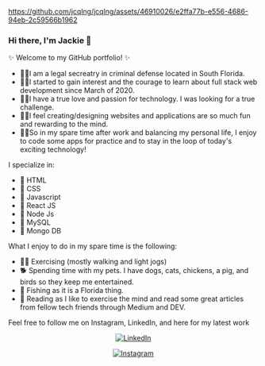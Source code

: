 


https://github.com/jcqlng/jcqlng/assets/46910026/e2ffa77b-e556-4686-94eb-2c59566b1962


### Hi there, I'm Jackie 👋

✨ Welcome to my GitHub portfolio! ✨

  * 👩‍💻I am a legal secreatry in criminal defense located in South Florida. 
  * 👩‍💻I started to gain interest and the courage to learn about full stack web development since March of 2020.  
  * 👩‍💻I have a true love and passion for technology. I was looking for a true challenge. 
  * 👩‍💻I feel creating/designing websites and applications are so much fun and rewarding to the mind. 
  * 👩‍💻So in my spare time after work and balancing my personal life, I enjoy to code some apps for practice and to stay in the loop of today's exciting technology! 

I specialize in:
  * 💫	HTML 
  * 💫	CSS
  * 💫	Javascript
  * 💫	React JS
  * 💫	Node Js
  * 💫	MySQL 
  * 💫	Mongo DB
  
What I enjoy to do in my spare time is the following: 
  * 🏃‍♀️ Exercising (mostly walking and light jogs)
  * 🐕 Spending time with my pets. I have dogs, cats, chickens, a pig, and birds so they keep me entertained. 
  * 🎣 Fishing as it is a Florida thing.
  * 📖 Reading as I like to exercise the mind and read some great articles from fellow tech friends through Medium and DEV. 

Feel free to follow me on Instagram, LinkedIn, and here for my latest work

<p align="center">
  	<a href="https://www.linkedin.com/in/jacqueline-geiger-9180ab117/"><img src="https://img.shields.io/badge/LinkedIn--_.svg?style=social&logo=linkedin" alt="LinkedIn"></a>
  </p>
  <p align="center">
  	<a href="https://www.instagram.com/jgeigertech/"><img src="https://img.shields.io/badge/Instagram-E4405F?style=for-the-badge&logo=instagram&logoColor=white" alt="Instagram"></a>
  </p>
  
